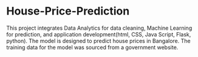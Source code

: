 # House-Price-Prediction
This project integrates Data Analytics for data cleaning, Machine Learning for prediction, and application development(html, CSS, Java Script, Flask, python). The model is designed to predict house prices in Bangalore. The training data for the model was sourced from a government website.
